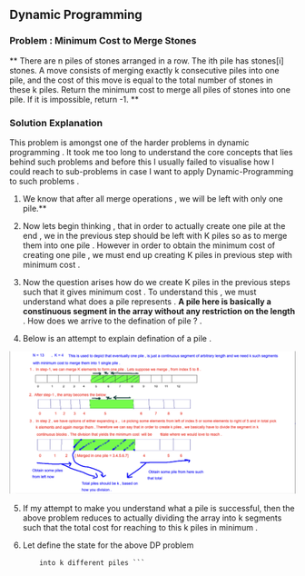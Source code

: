 ##  Dynamic Programming 

### Problem : Minimum Cost to Merge Stones
** There are n piles of stones arranged in a row. The ith pile has stones[i] stones.
A move consists of merging exactly k consecutive piles into one pile, and the cost of this move is equal to the total number of stones in these k piles.
Return the minimum cost to merge all piles of stones into one pile. If it is impossible, return -1. **

### Solution Explanation

This problem is amongst one of the harder problems in dynamic programming . It took me too long to understand the core concepts that lies behind such problems and before this I usually failed to visualise how I could reach to sub-problems in case I want to apply Dynamic-Programming to such problems .


1. We know that after all merge operations , we will be left with only one pile.**

2. Now lets begin thinking , that in order to actually create one pile at the end , we
   in the previous step should be left with  K piles so as to merge them into one pile . However in order to obtain the minimum cost of creating one pile , we must end up creating K piles in previous step with minimum cost .

3. Now the question arises how do we create K piles in the previous steps such that
   it gives minimum cost . To understand this , we must understand what does a pile
   represents . **A pile here is basically a constinuous segment in the array without any restriction on the length** . How does we arrive to the defination of pile ? .

 4. Below is an attempt to explain defination of a pile . 

   ![Description of a pile](/images/Screenshot.png) 


5. If my attempt to make you understand what a pile is successful, then the above problem
   reduces to actually dividing the array into k segments such that the total cost for 
   reaching to this k piles in minimum . 

6. Let define the state for the above DP problem 
   ``` dp(i,j,k) = means the minimum cost to merge array from index i to index j 
       into k different piles ```







   

 















